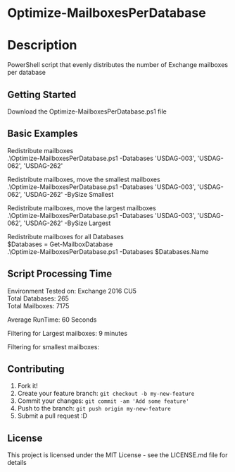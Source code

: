 # Optimize-MailboxesPerDatabase

# Description

PowerShell script that evenly distributes the number of Exchange mailboxes per database

## Getting Started

Download the Optimize-MailboxesPerDatabase.ps1 file

## Basic Examples
Redistribute mailboxes  
  .\Optimize-MailboxesPerDatabase.ps1 -Databases 'USDAG-003', 'USDAG-062', 'USDAG-262'  

Redistribute mailboxes, move the smallest mailboxes   
  .\Optimize-MailboxesPerDatabase.ps1 -Databases 'USDAG-003', 'USDAG-062', 'USDAG-262' -BySize Smallest  

Redistribute mailboxes, move the largest mailboxes  
  .\Optimize-MailboxesPerDatabase.ps1 -Databases 'USDAG-003', 'USDAG-062', 'USDAG-262' -BySize Largest  
  
Redistribute mailboxes for all Databases  
$Databases = Get-MailboxDatabase  
.\Optimize-MailboxesPerDatabase.ps1 -Databases $Databases.Name  

## Script Processing Time

Environment Tested on: Exchange 2016 CU5    
Total Databases: 265  
Total Mailboxes: 7175  

Average RunTime: 60 Seconds  

Filtering for Largest mailboxes: 9 minutes  

Filtering for smallest mailboxes:   

## Contributing

1. Fork it!
2. Create your feature branch: `git checkout -b my-new-feature`
3. Commit your changes: `git commit -am 'Add some feature'`
4. Push to the branch: `git push origin my-new-feature`
5. Submit a pull request :D

## License

This project is licensed under the MIT License - see the LICENSE.md file for details


